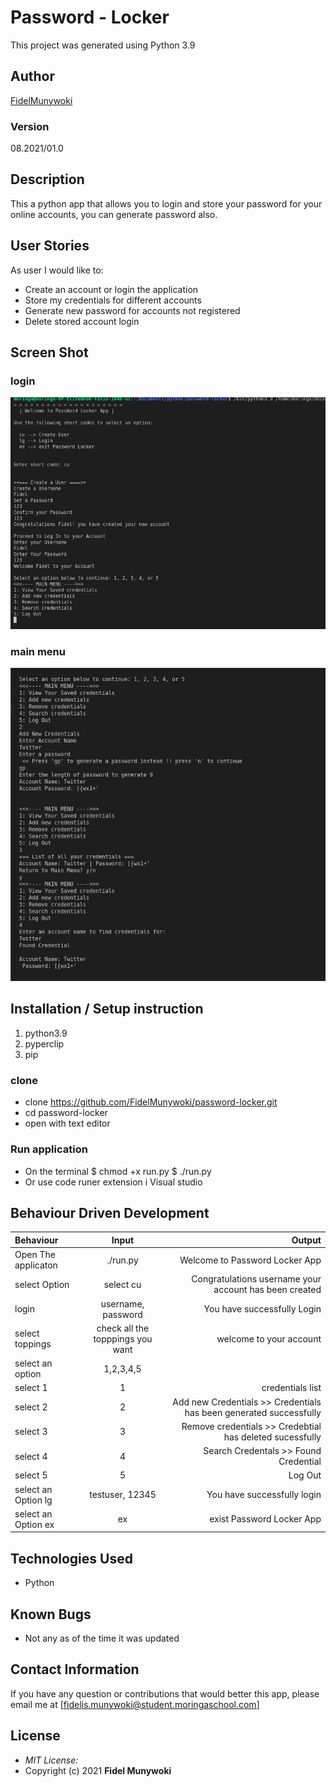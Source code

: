 # Password - Locker

This project was generated using Python 3.9

## Author

[FidelMunywoki](https://github.com/FidelMunywoki)

### Version
08.2021/01.0

## Description

This a python app that allows you to login and store your password for your online accounts, you can generate password also. 

## User Stories

As user I would like to:

   * Create an account or login the application
   * Store my credentials for different accounts
   * Generate new password for accounts not registered
   * Delete stored account login

## Screen Shot
### login
![Image of Yaktocat](assets/password_locker_login.png)
### main menu
![Image of Yaktocat](assets/main_menu.png)


## Installation / Setup instruction

1. python3.9
2. pyperclip
3. pip

### clone
* clone https://github.com/FidelMunywoki/password-locker.git
* cd password-locker
* open with text editor

### Run application

* On the terminal
    $ chmod +x run.py
    $ ./run.py
* Or use code runer extension i Visual studio

## Behaviour Driven Development

| Behaviour      | Input        | Output       |
| :------------- | :----------: | -----------: |
|  Open The applicaton  |   ./run.py |   Welcome to Password Locker App   |
| select Option  | select cu |  Congratulations username your account has been created  |
| login   |  username, password  |  You have successfully Login    |
| select toppings  |  check all the topppings you want     | welcome to your account    |
| select an option | 1,2,3,4,5     | |
| select 1 | 1   | credentials list|
| select 2 | 2    | Add new Credentials >> Credentials has been generated successfully |
| select 3|  3 |   Remove credentials >> Credebtial has deleted sucessfully |
| select 4 | 4     | Search Credentals >> Found Credential |
| select 5|  5| Log Out|
| select an Option lg|  testuser, 12345| You have successfully login |
| select an Option ex|  ex| exist Password Locker App|


## Technologies Used

* Python


## Known Bugs

* Not any as of the time it was updated

## Contact Information 

If you have any question or contributions that would better this app, please email me at [fidelis.munywoki@student.moringaschool.com]

## License
* *MIT License:*
* Copyright (c) 2021 **Fidel Munywoki**